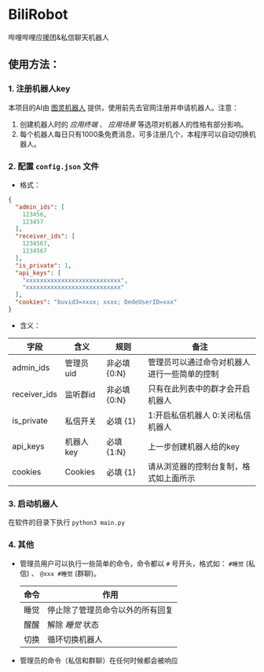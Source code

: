 # BiliRobot

哔哩哔哩应援团&私信聊天机器人

## 使用方法：

### 1. 注册机器人key

本项目的AI由 [图灵机器人](http://www.tuling123.com/) 提供，使用前先去官网注册并申请机器人。注意：

1. 创建机器人时的 _应用终端_ 、 _应用场景_ 等选项对机器人的性格有部分影响。
2. 每个机器人每日只有1000条免费消息，可多注册几个，本程序可以自动切换机器人。

### 2. 配置 `config.json` 文件

* 格式：

``` json
{
  "admin_ids": [
    123456,
    123457
  ],
  "receiver_ids": [
    1234567,
    1234567
  ],
  "is_private": 1,
  "api_keys": [
    "xxxxxxxxxxxxxxxxxxxxxxxxxxx",
    "xxxxxxxxxxxxxxxxxxxxxxxxxxx"
  ],
  "cookies": "buvid3=xxxx; xxxx; DedeUserID=xxx"
}
```

* 含义：

字段 | 含义 | 规则 | 备注
--- | --- | --- | ---
admin_ids | 管理员uid | 非必填 {0:N} | 管理员可以通过命令对机器人进行一些简单的控制
receiver_ids | 监听群id | 非必填 {0:N} | 只有在此列表中的群才会开启机器人
is_private | 私信开关 | 必填 {1} | 1:开启私信机器人 0:关闭私信机器人
api_keys | 机器人key | 必填 {1:N} | 上一步创建机器人给的key
cookies | Cookies | 必填 {1} | 请从浏览器的控制台复制，格式如上面所示

### 3. 启动机器人

在软件的目录下执行 `python3 main.py`

### 4. 其他

* 管理员用户可以执行一些简单的命令，命令都以 `#` 号开头，格式如： `#睡觉` (私信) 、 `@xxx #睡觉` (群聊)。

    命令 | 作用
    --- | ---
    睡觉 | 停止除了管理员命令以外的所有回复
    醒醒 | 解除 _睡觉_ 状态
    切换 | 循环切换机器人

* 管理员的命令（私信和群聊）在任何时候都会被响应